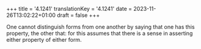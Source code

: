+++
title = '4.1241'
translationKey = '4.1241'
date = 2023-11-26T13:02:22+01:00
draft = false
+++

One cannot distinguish forms from one another by saying that one has this property, the other that: for this assumes that there is a sense in asserting either property of either form.
